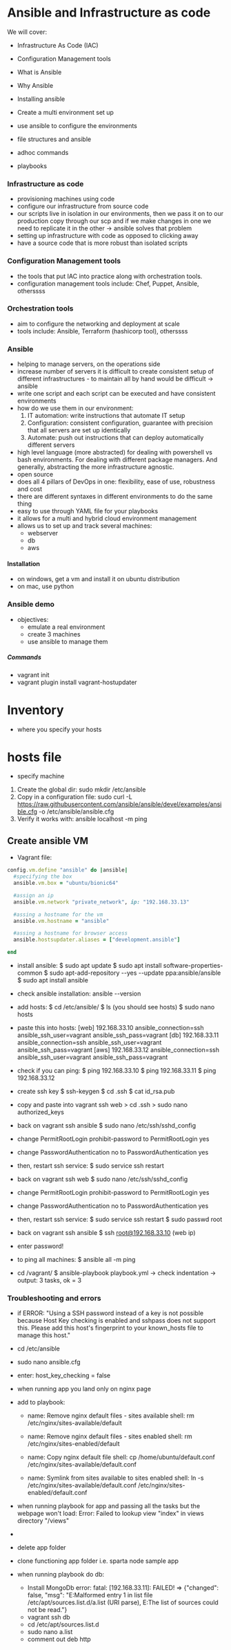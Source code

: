 # Ansible and Infrastructure as code

We will cover:
- Infrastructure As Code (IAC)
- Configuration Management tools
- What is Ansible
- Why Ansible

- Installing ansible
- Create a multi environment set up
- use ansible to configure the environments
- file structures and ansible
- adhoc commands
- playbooks

### Infrastructure as code
- provisioning machines using code
- configure our infrastructure from source code
- our scripts live in isolation in our environments, then we pass it on to our production copy through our scp and if we make changes in one we need to replicate it in the other -> ansible solves that problem
- setting up infrastructure with code as opposed to clicking away
- have a source code that is more robust than isolated scripts

### Configuration Management tools
- the tools that put IAC into practice along with orchestration tools.
- configuration management tools include: Chef, Puppet, Ansible, otherssss

### Orchestration tools
- aim to configure the networking and deployment at scale
- tools include: Ansible, Terraform (hashicorp tool), otherssss

### Ansible
- helping to manage servers, on the operations side
- increase number of servers it is difficult to create consistent setup of different infrastructures - to maintain all by hand would be difficult -> ansible
- write one script and each script can be executed and have consistent environments
- how do we use them in our environment:
  1. IT automation: write instructions that automate IT setup
  2. Configuration: consistent configuration, guarantee with precision that all servers are set up identically
  3. Automate: push out instructions that can deploy automatically different servers
- high level language (more abstracted) for dealing with powershell vs bash environments. For dealing with different package managers. And generally, abstracting the more infrastructure agnostic.
- open source
- does all 4 pillars of DevOps in one: flexibility, ease of use, robustness and cost
- there are different syntaxes in different environments to do the same thing
- easy to use through YAML file for your playbooks
- it allows for a multi and hybrid cloud environment management
- allows us to set up and track several machines:
  - webserver
  - db
  - aws

#### Installation
- on windows, get a vm and install it on ubuntu distribution
- on mac, use python

### Ansible demo
- objectives:
  - emulate a real environment
  - create 3 machines
  - use ansible to manage them


##### Commands
- vagrant init
- vagrant plugin install vagrant-hostupdater

# Inventory
- where you specify your hosts

# hosts file
- specify machine
1. Create the global dir: sudo mkdir /etc/ansible
2. Copy in a configuration file: sudo curl -L https://raw.githubusercontent.com/ansible/ansible/devel/examples/ansible.cfg -o /etc/ansible/ansible.cfg
3. Verify it works with: ansible localhost -m ping

## Create ansible VM
- Vagrant file:
```ruby
config.vm.define "ansible" do |ansible|
  #specifying the box
  ansible.vm.box = "ubuntu/bionic64"

  #assign an ip
  ansible.vm.network "private_network", ip: "192.168.33.13"

  #assing a hostname for the vm
  ansible.vm.hostname = "ansible"

  #assing a hostname for browser access
  ansible.hostsupdater.aliases = ["development.ansible"]

end
```

- install ansible:
$ sudo apt update
$ sudo apt install software-properties-common
$ sudo apt-add-repository --yes --update ppa:ansible/ansible
$ sudo apt install ansible

- check ansible installation:
ansible --version

- add hosts:
$ cd /etc/ansible/
$ ls
(you should see hosts)
$ sudo nano hosts
- paste this into hosts:
[web]
192.168.33.10 ansible_connection=ssh ansible_ssh_user=vagrant ansible_ssh_pass=vagrant
[db]
192.168.33.11 ansible_connection=ssh ansible_ssh_user=vagrant ansible_ssh_pass=vagrant
[aws]
192.168.33.12 ansible_connection=ssh ansible_ssh_user=vagrant ansible_ssh_pass=vagrant
- check if you can ping:
$ ping 192.168.33.10
$ ping 192.168.33.11
$ ping 192.168.33.12
- create ssh key
$ ssh-keygen
$ cd .ssh
$ cat id_rsa.pub
- copy and paste into vagrant ssh web > cd .ssh > sudo nano authorized_keys
- back on vagrant ssh ansible
$ sudo nano /etc/ssh/sshd_config
- change PermitRootLogin prohibit-password to PermitRootLogin yes
- change PasswordAuthentication no to PasswordAuthentication yes
- then, restart ssh service:
$ sudo service ssh restart
- back on vagrant ssh web
$ sudo nano /etc/ssh/sshd_config
- change PermitRootLogin prohibit-password to PermitRootLogin yes
- change PasswordAuthentication no to PasswordAuthentication yes
- then, restart ssh service:
$ sudo service ssh restart
$ sudo passwd root
- back on vagrant ssh ansible
$ ssh root@192.168.33.10 (web ip)
- enter password!
- to ping all machines:
$ ansible all -m ping
- cd /vagrant/
$ ansible-playbook playbook.yml
-> check indentation
-> output: 3 tasks, ok = 3


### Troubleshooting and errors

- if ERROR: "Using a SSH password instead of a key is not possible because Host Key checking is enabled and sshpass does not support this.  Please add this host's fingerprint to your known_hosts file to manage this host."
- cd /etc/ansible
- sudo nano ansible.cfg
- enter: host_key_checking = false

- when running app you land only on nginx page
- add to playbook:
  - name: Remove nginx default files - sites available
    shell: rm /etc/nginx/sites-available/default

  - name: Remove nginx default files - sites enabled
    shell: rm /etc/nginx/sites-enabled/default

  - name: Copy nginx default file
    shell: cp /home/ubuntu/default.conf /etc/nginx/sites-available/default.conf

  - name: Symlink from sites available to sites enabled
    shell: ln -s /etc/nginx/sites-available/default.conf /etc/nginx/sites-enabled/default.conf



- when running playbook for app and passing all the tasks but the webpage won't load: Error: Failed to lookup view "index" in views directory "/views"
-
- delete app folder
- clone functioning app folder i.e. sparta node sample app



- when running playbook do db:
  - Install MongoDb error: fatal: [192.168.33.11]: FAILED! => {"changed": false, "msg": "E:Malformed entry 1 in list file /etc/apt/sources.list.d/a.list (URI parse), E:The list of sources could not be read."}
  - vagrant ssh db
  - cd /etc/apt/sources.list.d
  - sudo nano a.list
  - comment out deb http
